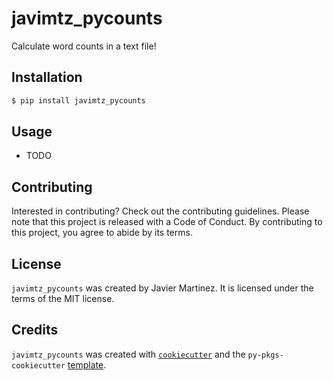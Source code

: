# javimtz_pycounts

Calculate word counts in a text file!

## Installation

```bash
$ pip install javimtz_pycounts
```

## Usage

- TODO

## Contributing

Interested in contributing? Check out the contributing guidelines. Please note that this project is released with a Code of Conduct. By contributing to this project, you agree to abide by its terms.

## License

`javimtz_pycounts` was created by Javier Martinez. It is licensed under the terms of the MIT license.

## Credits

`javimtz_pycounts` was created with [`cookiecutter`](https://cookiecutter.readthedocs.io/en/latest/) and the `py-pkgs-cookiecutter` [template](https://github.com/py-pkgs/py-pkgs-cookiecutter).
